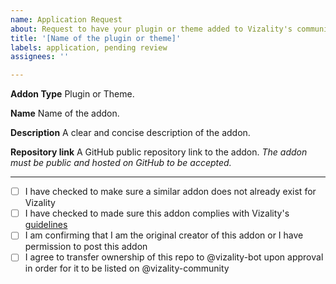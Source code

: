 ```yaml
---
name: Application Request
about: Request to have your plugin or theme added to Vizality's community organization, as well as our website and in-app selection.
title: '[Name of the plugin or theme]' 
labels: application, pending review
assignees: ''

---
```


**Addon Type**
Plugin or Theme.

**Name**
Name of the addon.

**Description**
A clear and concise description of the addon.

**Repository link**
A GitHub public repository link to the addon. *The addon must be public and hosted on GitHub to be accepted.*

----

- [ ] I have checked to make sure a similar addon does not already exist for Vizality
- [ ] I have checked to made sure this addon complies with Vizality's [guidelines](https://github.com/vizality/vizality-community/blob/master/GUIDELINES.md)
- [ ] I am confirming that I am the original creator of this addon or I have permission to post this addon
- [ ] I agree to transfer ownership of this repo to @vizality-bot upon approval in order for it to be listed on @vizality-community
